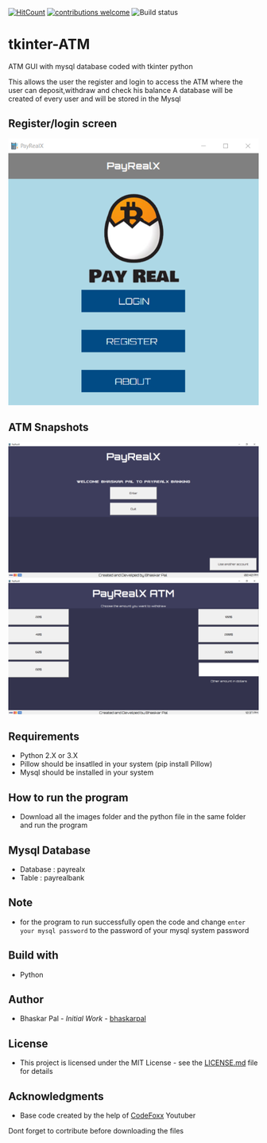 [![HitCount](http://hits.dwyl.com/onyx-storm/tkinter-ATM.svg)](http://hits.dwyl.com/onyx-storm/tkinter-ATM)
[![contributions welcome](https://img.shields.io/badge/contributions-welcome-brightgreen.svg?style=flat)](https://github.com/onyx-storm)
![Build status](https://ci.appveyor.com/api/projects/status/pjxh5g91jpbh7t84?svg=true)

# tkinter-ATM

ATM GUI with mysql database coded with tkinter python



This allows the user the register and login to access the ATM where the user can deposit,withdraw and check his balance
A database will be created of every user and will be stored in the Mysql

## Register/login screen
![Register/login screen](register_login_screen.png)

## ATM Snapshots
![ATM Screen](ATM_display.png)
![ATM Screen](withdraw_screen.png)

## Requirements

* Python 2.X or 3.X
* Pillow should be insatlled in your system (pip install Pillow)
* Mysql should be installed in your system

## How to run the program

* Download all the images folder and the python file in the same folder and run the program

## Mysql Database

* Database : payrealx
* Table    : payrealbank

## Note

* for the program to run successfully open the code and change `enter your mysql password` to the password of your mysql system password

## Build with
* Python


## Author
* Bhaskar Pal - *Initial Work* - [bhaskarpal](https://github.com/onyx-storm) 

## License
* This project is licensed under the MIT License - see the [LICENSE.md](LICENSE) file for details

## Acknowledgments
* Base code created by the help of [CodeFoxx](https://www.youtube.com/channel/UCvi0rWTSkJkrunfhXH0tYuA) Youtuber

Dont forget to cortribute before downloading the files

